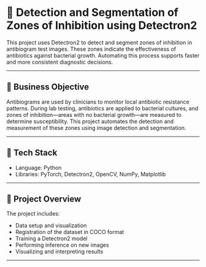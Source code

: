# 🧪 Detection and Segmentation of Zones of Inhibition using Detectron2

This project uses Detectron2 to detect and segment zones of inhibition in antibiogram test images. These zones indicate the effectiveness of antibiotics against bacterial growth. Automating this process supports faster and more consistent diagnostic decisions.

---

## 🎯 Business Objective

Antibiograms are used by clinicians to monitor local antibiotic resistance patterns. During lab testing, antibiotics are applied to bacterial cultures, and zones of inhibition—areas with no bacterial growth—are measured to determine susceptibility. This project automates the detection and measurement of these zones using image detection and segmentation.

---

## 🧰 Tech Stack

- Language: Python  
- Libraries: PyTorch, Detectron2, OpenCV, NumPy, Matplotlib

---

## 🧠 Project Overview

The project includes:

- Data setup and visualization
- Registration of the dataset in COCO format
- Training a Detectron2 model
- Performing inference on new images
- Visualizing and interpreting results

---


